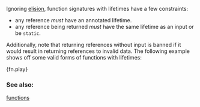Ignoring [elision], function signatures with lifetimes have a few constraints: 

* any reference *must* have an annotated lifetime.
* any reference being returned *must* have the same lifetime as an input or
be `static`.

Additionally, note that returning references without input is banned if it
would result in returning references to invalid data. The following example shows
off some valid forms of functions with lifetimes:

{fn.play}

### See also:

[functions][fn]

[elision]: /scope/lifetime/elision.html
[fn]: /fn.html
